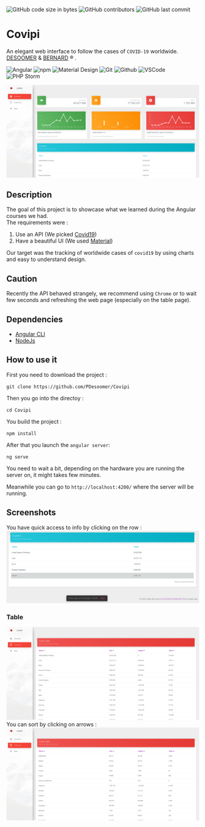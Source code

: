 ![GitHub code size in bytes](https://img.shields.io/github/languages/code-size/PDesoomer/Covipi) ![GitHub contributors](https://img.shields.io/github/contributors/PDesoomer/Covipi) ![GitHub last commit](https://img.shields.io/github/last-commit/PDesoomer/Covipi)



# Covipi
An elegant web interface to follow the cases of ```COVID-19``` worldwide.
<br>
[DESOOMER](https://github.com/PDesoomer) & [BERNARD](https://github.com/GBernard314) ® .

  <img alt="Angular" src="https://img.shields.io/badge/-Angular-DD0031?logo=angular&logoColor=white"/> <img alt="npm" src="https://img.shields.io/badge/-NPM-CB3837?logo=npm&logoColor=white"/> <img alt="Material Design" src="https://img.shields.io/badge/-Material_Design-757575?logo=material-design&logoColor=white"/> <img alt="Git" src="https://img.shields.io/badge/-Git-F05032?logo=git&logoColor=white"/> <img alt="Github" src="https://img.shields.io/badge/-Github-181717?logo=github&logoColor=white"/> <img alt="VSCode" src="https://img.shields.io/badge/-VSCode-007ACC?logo=visual-studio-code&logoColor=white"/>  <img alt="PHP Storm" src="https://img.shields.io/badge/-PHPStorm-000?logo=phpstorm&logoColor=white"/>


<img src="screenshots/main_2.png" alt="dashboard">

## Description
The goal of this project is to showcase what we learned during the Angular courses we had.<br>
The requirements were : 
1. Use an API (We picked [Covid19](https://covid19api.com))
2. Have a beautiful UI (We used [Material](https://material.angular.io))

Our target was the tracking of worldwide cases of ```covid19``` by using charts and easy to understand design.

## Caution
Recently the API behaved strangely, we recommend using ```Chrome``` or to wait few seconds and refreshing the web page (especially on the table page).

## Dependencies
 - [Angular CLI](https://cli.angular.io/)
 - [NodeJs](https://nodejs.org/en)

## How to use it
First you need to download the project :
```
git clone https://github.com/PDesoomer/Covipi
```

Then you go into the directoy :
```
cd Covipi
```

You build the project :
```
npm install
```

After that you launch the ```angular server```:
```
ng serve 
```
You need to wait a bit, depending on the hardware you are running the server on, it might takes few minutes.

Meanwhile you can go to ```http://localhost:4200/``` where the server will be running.


## Screenshots
You have quick access to info by clicking on the row :
<img src="screenshots/popup.png" alt="dashboard">
### Table
<img src="screenshots/table.png" alt="dashboard">
You can sort by clicking on arrows :
<img src="screenshots/table_sorted.png" alt="dashboard">
